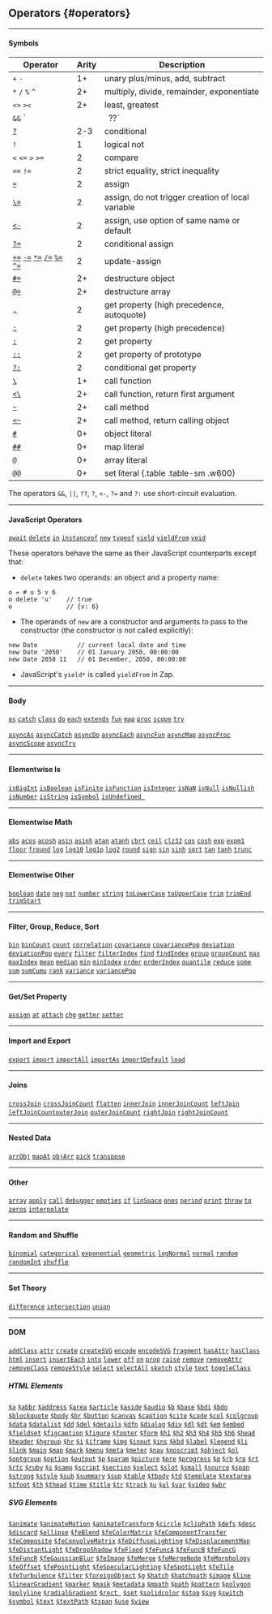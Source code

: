 ## Operators {#operators}

---

#### Symbols

| Operator | Arity | Description |
| ---------|----------|----------|
| `+` `-` | 1+ | unary plus/minus, add, subtract |
| `*` `/` `%` `^` | 2+ | multiply, divide, remainder, exponentiate |
| `<>` `><`  | 2+ | least, greatest |
| `&&` `||` `??` | 2+ | logical and, or, nullish coalescing |
| [`?`](#ternary) | 2-3 | conditional |
| `!` | 1 | logical not |
| `<` `<=` `>` `>=` | 2 | compare |
| `==` `!=` | 2 | strict equality, strict inequality |
| [`=`](#standard-assignment)  | 2  | assign |
| [`\=`](#non-local) | 2  | assign, do not trigger creation of local variable |
| [`<-`](#options) | 2  | assign, use option of same name or default |
| [`?=`](#conditional-assignment) | 2  | conditional assign |
| [`+=`](#update-assignment) [`-=`](#update-assignment) [`*=`](#update-assignment) [`/=`](#update-assignment) [`%=`](#update-assignment) [`^=`](#update-assignment) | 2 | update-assign |
| [`#=`](#destructure-object) | 2+ | destructure object |
| [`@=`](#destructure-iterable) | 2+ | destructure array |
| [`,`](#comma-getter) | 2 | get property (high precedence, autoquote) |
| [`;`](#comma-getter) | 2 | get property (high precedence) |
| [`:`](#colon-getter)  | 2 | get property |
| [`::`](#colon-proto-getter) | 2 | get property of prototype |
| [`?:`](#conditional-get) | 2 | conditional get property |
| [`\`](#calling-functions) | 1+ | call function |
| [`<\`](#return-first) | 2+ | call function, return first argument |
| [`~`](#calling-methods) | 2+ | call method |
| [`<~`](#return-first) | 2+ | call method, return calling object |
| [`#`](#objects-and-maps) | 0+ | object literal |
| [`##`](#objects-and-maps) | 0+ | map literal |
| [`@`](#arrays)  | 0+ | array literal |
| [`@@`](#sets) | 0+ | set literal {.table .table-sm .w600} |

The operators `&&`, `||`, `??`, `?`, `<-`, `?=` and `?:` use short-circuit evaluation.

---

#### JavaScript Operators 

[`await`](https://developer.mozilla.org/en-US/docs/Web/JavaScript/Reference/Operators/await) [`delete`](https://developer.mozilla.org/en-US/docs/Web/JavaScript/Reference/Operators/delete) [`in`](https://developer.mozilla.org/en-US/docs/Web/JavaScript/Reference/Operators/in) [`instanceof`](https://developer.mozilla.org/en-US/docs/Web/JavaScript/Reference/Operators/instanceof) [`new`](https://developer.mozilla.org/en-US/docs/Web/JavaScript/Reference/Operators/new) [`typeof`](https://developer.mozilla.org/en-US/docs/Web/JavaScript/Reference/Operators/typeof) [`yield`](https://developer.mozilla.org/en-US/docs/Web/JavaScript/Reference/Operators/yield) [`yieldFrom`](https://developer.mozilla.org/en-US/docs/Web/JavaScript/Reference/Operators/yield*) [`void`](https://developer.mozilla.org/en-US/docs/Web/JavaScript/Reference/Operators/void)   

These operators behave the same as their JavaScript counterparts except that:

* `delete` takes two operands: an object and a property name:

```{.indent}
o = # u 5 v 6
o delete 'u'    // true
o               // {v: 6}
```
  
* The operands of `new` are a constructor and arguments to pass to the constructor (the constructor is not called explicitly):

```{.indent}
new Date           // current local date and time
new Date '2050'    // 01 January 2050, 00:00:00
new Date 2050 11   // 01 December, 2050, 00:00:00
```

* JavaScript's `yield*` is called `yieldFrom` in Zap.

---

#### Body

[`as`](#as) [`catch`](#catch) [`class`](#class) [`do`](#do) [`each`](#each) [`extends`](#extends) [`fun`](#fun) [`map`](#map) [`proc`](#proc) [`scope`](#scope-op) [`try`](#try) 

[`asyncAs`](#as) [`asyncCatch`](#catch) [`asyncDo`](#async-loops) [`asyncEach`](#async-loops) [`asyncFun`](#fun) [`asyncMap`](#async-loops) [`asyncProc`](#proc) [`asyncScope`](#scope-op) [`asyncTry`](#try) 

---

#### Elementwise Is

[`isBigInt`](#elementwise) [`isBoolean`](#elementwise) [`isFinite`](lementwise) [`isFunction`](#elementwise) [`isInteger`](#elementwise) [`isNaN`](#elementwise) [`isNull`](#elementwise) [`isNullish`](#elementwise) [`isNumber`](#elementwise) [`isString`](#elementwise) [`isSymbol`](#elementwise) [`isUndefined `](#elementwise)

---

#### Elementwise Math

[`abs`](#elementwise) [`acos`](#elementwise) [`acosh`](#elementwise) [`asin`](#elementwise) [`asinh`](#elementwise) [`atan`](#elementwise) [`atanh`](#elementwise) [`cbrt`](#elementwise) [`ceil`](#elementwise) [`clz32`](#elementwise) [`cos`](#elementwise) [`cosh`](#elementwise) [`exp`](#elementwise) [`expm1`](#elementwise) [`floor`](#elementwise) [`fround`](#elementwise) [`log`](#elementwise) [`log10`](#elementwise) [`log1p`](#elementwise)  [`log2`](#elementwise) [`round`](#elementwise) [`sign`](#elementwise) [`sin`](#elementwise) [`sinh`](#elementwise) [`sqrt`](#elementwise) [`tan`](#elementwise) [`tanh`](#elementwise) [`trunc`](#elementwise)

---

#### Elementwise Other

[`boolean`](#elementwise) [`date`](#elementwise) [`neg`](#elementwise) [`not`](#elementwise) [`number`](#elementwise) [`string`](#elementwise) [`toLowerCase`](#elementwise) [`toUpperCase`](#elementwise) [`trim`](#elementwise) [`trimEnd`](#elementwise) [`trimStart`](#elementwise)

---

#### Filter, Group, Reduce, Sort

[`bin`](#bin)  [`binCount`](#bin) [`count`](#count) [`correlation`](#correlation) [`covariance`](#correlation) [`covariancePop`](#correlation) [`deviation`](#sum) [`deviationPop`](#sum) [`every`](#every) [`filter`](#filter) [`filterIndex`](#filter) [`find`](#find) [`findIndex`](#find) [`group`](#group) [`groupCount`](#group) [`max`](#min) [`maxIndex`](#min) [`mean`](#sum) [`median`](#median) [`min`](#min) [`minIndex`](#min) [`order`](#order) [`orderIndex`](#order) [`quantile`](#median) [`reduce`](#reduce-op) [`some`](#every) [`sum`](#sum) [`sumCumu`](#sum-cumu) [`rank`](#order) [`variance`](#sum) [`variancePop`](#sum)

---

#### Get/Set Property

[`assign`](#copy-properties) [`at`](#at) [`attach`](#attach) [`chg`](#chg) [`getter`](#getter) [`setter`](#setter)

---

#### Import and Export
[`export`](#export) [`import`](#import) [`importAll`](#import-all) [`importAs`](#import-as) [`importDefault`](#import-default) [`load`](#load)

---

#### Joins

[`crossJoin`](#joins) [`crossJoinCount`](#joins) [`flatten`](#joins) [`innerJoin`](#joins) [`innerJoinCount`](#joins) [`leftJoin`](#joins) [`leftJoinCount`](#joins)[`outerJoin`](#joins) [`outerJoinCount`](#joins) [`rightJoin`](#joins) [`rightJoinCount`](#joins)

---

#### Nested Data

[`arrObj`](#array-of-objects) [`mapAt`](#map-at) [`objArr`](#object-of-arrays) [`pick`](#pick) [`transpose`](#transpose)

---

#### Other

[`array`](#arrays) [`apply`](#call-and-apply) [`call`](#call-and-apply) [`debugger`](#debugger) [`empties`](#arrays) [`if`](#if) [`linSpace`](#lin-space) [`ones`](#arrays) [`period`](#period) [`print`](#print) [`throw`](#throw) [`to`](#to) [`zeros`](#arrays) [`interpolate`](#interpolate)

---

#### Random and Shuffle

[`binomial`](#binomial) [`categorical`](#categorical) [`exponential`](#exponential) [`geometric`](#geometric) [`logNormal`](#log-normal) [`normal`](#normal) [`random`](#random-op) [`randomInt`](#random-int) [`shuffle`](#shuffle)

---

#### Set Theory

[`difference`](#set-theory) [`intersection`](#set-theory) [`union`](#set-theory)

---

#### DOM

[`addClass`](#add-class) [`attr`](#attr) [`create`](#create) [`createSVG`](#create) [`encode`](#encode) [`encodeSVG`](#encode) [`fragment`](#fragment) [`hasAttr`](#has-attr) [`hasClass`](#has-attr) [`html`](#html) [`insert`](#insert) [`insertEach`](#insert-each) [`into`](#into) [`lower`](#lower) [`off`](#on) [`on`](#on) [`prop`](#attr) [`raise`](#lower) [`remove`](#remove) [`removeAttr`](#remove-attr) [`removeClass`](#add-class) [`removeStyle`](#remove-attr) [`select`](#select) [`selectAll`](#select-all) [`sketch`](#sketch) [`style`](#attr) [`text`](#html) [`toggleClass`](#toggle-class)

##### HTML Elements

[`$a`](#create-convenience) [`$abbr`](#create-convenience) [`$address`](#create-convenience) [`$area`](#create-convenience) [`$article`](#create-convenience) [`$aside`](#create-convenience) [`$audio`](#create-convenience) [`$b`](#create-convenience) [`$base`](#create-convenience) [`$bdi`](#create-convenience) [`$bdo`](#create-convenience) [`$blockquote`](#create-convenience) [`$body`](#create-convenience) [`$br`](#create-convenience) [`$button`](#create-convenience) [`$canvas`](#create-convenience) [`$caption`](#create-convenience) [`$cite`](#create-convenience) [`$code`](#create-convenience) [`$col`](#create-convenience) [`$colgroup`](#create-convenience) [`$data`](#create-convenience) [`$datalist`](#create-convenience) [`$dd`](#create-convenience) [`$del`](#create-convenience) [`$details`](#create-convenience) [`$dfn`](#create-convenience) [`$dialog`](#create-convenience) [`$div`](#create-convenience) [`$dl`](#create-convenience) [`$dt`](#create-convenience) [`$em`](#create-convenience) [`$embed`](#create-convenience) [`$fieldset`](#create-convenience) [`$figcaption`](#create-convenience) [`$figure`](#create-convenience) [`$footer`](#create-convenience) [`$form`](#create-convenience) [`$h1`](#create-convenience) [`$h2`](#create-convenience) [`$h3`](#create-convenience) [`$h4`](#create-convenience) [`$h5`](#create-convenience) [`$h6`](#create-convenience) [`$head`](#create-convenience) [`$header`](#create-convenience) [`$hgroup`](#create-convenience) [`$hr`](#create-convenience) [`$i`](#create-convenience) [`$iframe`](#create-convenience) [`$img`](#create-convenience) [`$input`](#create-convenience) [`$ins`](#create-convenience) [`$kbd`](#create-convenience) [`$label`](#create-convenience) [`$legend`](#create-convenience) [`$li`](#create-convenience) [`$link`](#create-convenience) [`$main`](#create-convenience) [`$map`](#create-convenience) [`$mark`](#create-convenience) [`$menu`](#create-convenience) [`$meta`](#create-convenience) [`$meter`](#create-convenience) [`$nav`](#create-convenience) [`$noscript`](#create-convenience) [`$object`](#create-convenience) [`$ol`](#create-convenience) [`$optgroup`](#create-convenience) [`$option`](#create-convenience) [`$output`](#create-convenience) [`$p`](#create-convenience) [`$param`](#create-convenience) [`$picture`](#create-convenience) [`$pre`](#create-convenience) [`$progress`](#create-convenience) [`$q`](#create-convenience) [`$rb`](#create-convenience) [`$rp`](#create-convenience) [`$rt`](#create-convenience) [`$rtc`](#create-convenience) [`$ruby`](#create-convenience) [`$s`](#create-convenience) [`$samp`](#create-convenience) [`$script`](#create-convenience) [`$section`](#create-convenience) [`$select`](#create-convenience) [`$slot`](#create-convenience) [`$small`](#create-convenience) [`$source`](#create-convenience) [`$span`](#create-convenience) [`$strong`](#create-convenience) [`$style`](#create-convenience) [`$sub`](#create-convenience) [`$summary`](#create-convenience) [`$sup`](#create-convenience) [`$table`](#create-convenience) [`$tbody`](#create-convenience) [`$td`](#create-convenience) [`$template`](#create-convenience) [`$textarea`](#create-convenience) [`$tfoot`](#create-convenience) [`$th`](#create-convenience) [`$thead`](#create-convenience) [`$time`](#create-convenience) [`$title`](#create-convenience) [`$tr`](#create-convenience) [`$track`](#create-convenience) [`$u`](#create-convenience) [`$ul`](#create-convenience) [`$var`](#create-convenience) [`$video`](#create-convenience) [`$wbr`](#create-convenience)

##### SVG Elements

[`$animate`](#create-convenience) [`$animateMotion`](#create-convenience) [`$animateTransform`](#create-convenience) [`$circle`](#create-convenience) [`$clipPath`](#create-convenience) [`$defs`](#create-convenience) [`$desc`](#create-convenience) [`$discard`](#create-convenience) [`$ellipse`](#create-convenience) [`$feBlend`](#create-convenience) [`$feColorMatrix`](#create-convenience) [`$feComponentTransfer`](#create-convenience) [`$feComposite`](#create-convenience) [`$feConvolveMatrix`](#create-convenience) [`$feDiffuseLighting`](#create-convenience) [`$feDisplacementMap`](#create-convenience) [`$feDistantLight`](#create-convenience) [`$feDropShadow`](#create-convenience) [`$feFlood`](#create-convenience) [`$feFuncA`](#create-convenience) [`$feFuncB`](#create-convenience) [`$feFuncG`](#create-convenience) [`$feFuncR`](#create-convenience) [`$feGaussianBlur`](#create-convenience) [`$feImage`](#create-convenience) [`$feMerge`](#create-convenience) [`$feMergeNode`](#create-convenience) [`$feMorphology`](#create-convenience) [`$feOffset`](#create-convenience) [`$fePointLight`](#create-convenience) [`$feSpecularLighting`](#create-convenience) [`$feSpotLight`](#create-convenience) [`$feTile`](#create-convenience) [`$feTurbulence`](#create-convenience) [`$filter`](#create-convenience) [`$foreignObject`](#create-convenience) [`$g`](#create-convenience) [`$hatch`](#create-convenience) [`$hatchpath`](#create-convenience) [`$image`](#create-convenience) [`$line`](#create-convenience) [`$linearGradient`](#create-convenience) [`$marker`](#create-convenience) [`$mask`](#create-convenience) [`$metadata`](#create-convenience) [`$mpath`](#create-convenience) [`$path`](#create-convenience) [`$pattern`](#create-convenience) [`$polygon`](#create-convenience) [`$polyline`](#create-convenience) [`$radialGradient`](#create-convenience) [`$rect `](#create-convenience) [`$set`](#create-convenience) [`$solidcolor`](#create-convenience) [`$stop`](#create-convenience) [`$svg`](#create-convenience) [`$switch`](#create-convenience) [`$symbol`](#create-convenience) [`$text`](#create-convenience) [`$textPath`](#create-convenience) [`$tspan`](#create-convenience) [`$use`](#create-convenience) [`$view`](#create-convenience)
